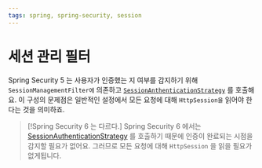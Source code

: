 ```yaml
---
tags: spring, spring-security, session
---
```

# 세션 관리 필터

Spring Security 5 는 사용자가 인증했는 지 여부를 감지하기 위해 `SessionManagementFilter에` 의존하고 [`SessionAnthenticationStrategy`](https://docs.spring.io/spring-security/site/docs/6.1.5/api/org/springframework/security/web/authentication/session/SessionAuthenticationStrategy.html) 를 호출해요.
이 구성의 문제점은 일반적인 설정에서 모든 요청에 대해 `HttpSession을` 읽어야 한다는 것을 의미하죠.

> [!Spring Security 6 는 다르다.]
> Spring Security 6 에서는 [SessionAuthenticationStrategy]() 를 호출하기 때문에 인증이 완료되는 시점을 감지할 필요가 없어요.
>  그러므로 모든 요청에 대해 `HttpSession` 을 읽을 필요가 없게됩니다.

